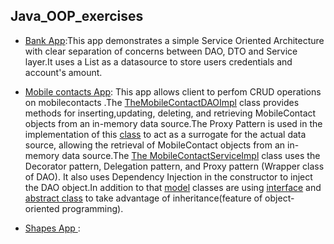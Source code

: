 ## Java_OOP_exercises



- [Bank App](/bank_app/):This app demonstrates a simple Service Oriented Architecture with clear separation of concerns between DAO, DTO and Service layer.It uses a List as a datasource to store users credentials and account's amount.

- [Mobile contacts App](/mobilecontacts_app/): This app allows client to perfom CRUD operations on mobilecontacts .The [TheMobileContactDAOImpl](/mobilecontacts_app/dao/MobileContactDAOImpl.java) class provides methods for inserting,updating, deleting, and retrieving MobileContact objects from an in-memory data source.The Proxy Pattern is used in the implementation of this [class](/mobilecontacts_app/dao/MobileContactDAOImpl.java) to act as a surrogate for the actual data source, allowing the retrieval of MobileContact objects from an in-memory data source.The [The MobileContactServiceImpl](/mobilecontacts_app/service/MobileContactServiceImpl) class uses the Decorator pattern, Delegation    pattern,   and Proxy pattern (Wrapper class of DAO). It also uses Dependency  Injection in the constructor to inject the DAO object.In addition to that [model](/mobilecontacts_app/model/) classes are using [interface](mobilecontacts_app/model/IdentifiableEntity.java) and [abstract class](mobilecontacts_app/model/AbstractEntity.java) to take advantage of inheritance(feature of object-oriented programming).


- [Shapes App ](/shapes_app/): 




